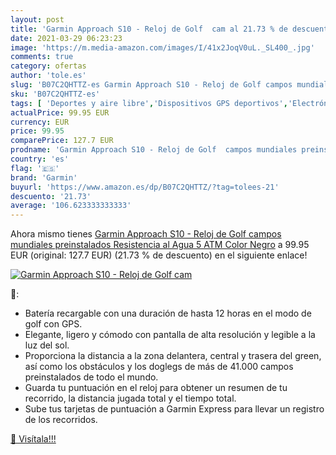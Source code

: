 ```yaml
---
layout: post
title: 'Garmin Approach S10 - Reloj de Golf  cam al 21.73 % de descuento'
date: 2021-03-29 06:23:23
image: 'https://m.media-amazon.com/images/I/41x2JoqV0uL._SL400_.jpg'
comments: true
category: ofertas
author: 'tole.es'
slug: 'B07C2QHTTZ-es Garmin Approach S10 - Reloj de Golf campos mundiales...'
sku: 'B07C2QHTTZ-es'
tags: [ 'Deportes y aire libre','Dispositivos GPS deportivos','Electrónica y dispositivos para el deporte','GPS para campos de golf','garmin', ]
actualPrice: 99.95 EUR
currency: EUR
price: 99.95
comparePrice: 127.7 EUR
prodname: 'Garmin Approach S10 - Reloj de Golf  campos mundiales preinstalados  Resistencia al Agua 5 ATM  Color Negro'
country: 'es'
flag: '🇪🇸'
brand: 'Garmin'
buyurl: 'https://www.amazon.es/dp/B07C2QHTTZ/?tag=tolees-21'
descuento: '21.73'
average: '106.623333333333'
---
```


Ahora mismo tienes [Garmin Approach S10 - Reloj de Golf  campos mundiales preinstalados  Resistencia al Agua 5 ATM  Color Negro](https://www.amazon.es/dp/B07C2QHTTZ/?tag=tolees-21) a 99.95 EUR (original: 127.7 EUR) (21.73 %  de descuento) en el siguiente enlace!

[![Garmin Approach S10 - Reloj de Golf  cam](https://m.media-amazon.com/images/I/41x2JoqV0uL._SL400_.jpg)](https://www.amazon.es/dp/B07C2QHTTZ/?tag=tolees-21)

🔎:

- Batería recargable con una duración de hasta 12 horas en el modo de golf con GPS.
- Elegante, ligero y cómodo con pantalla de alta resolución y legible a la luz del sol.
- Proporciona la distancia a la zona delantera, central y trasera del green, así como los obstáculos y los doglegs de más de 41.000 campos preinstalados de todo el mundo.
- Guarda tu puntuación en el reloj para obtener un resumen de tu recorrido, la distancia jugada total y el tiempo total.
- Sube tus tarjetas de puntuación a Garmin Express para llevar un registro de los recorridos.

[🛒 Visítala!!!](https://www.amazon.es/dp/B07C2QHTTZ/?tag=tolees-21)

